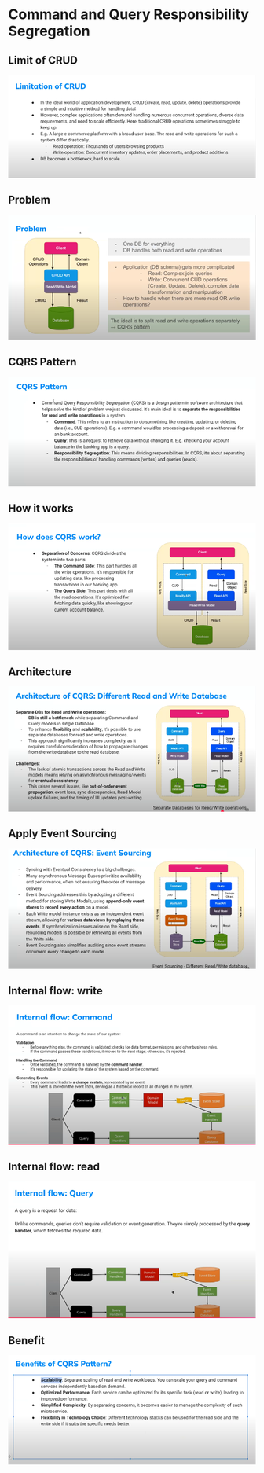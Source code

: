 # Command and Query Responsibility Segregation

## Limit of CRUD

![](./images/2025-03-02_08-54.png)

## Problem

![](./images/2025-03-02_08-57.png)

## CQRS Pattern

![](./images/2025-03-02_09-02.png)

## How it works

![](./images/2025-03-02_09-04.png)

## Architecture

![](./images/2025-03-02_09-08.png)

## Apply Event Sourcing

![](./images/2025-03-02_09-16.png)

## Internal flow: write

![](./images/2025-03-02_09-21.png)

## Internal flow: read

![](./images/2025-03-02_09-23.png)

## Benefit

![](./images/2025-03-02_09-24.png)
